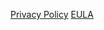 [Privacy Policy](https://github.com/lt-paul/policies/blob/gh-pages/privacy.md)
[EULA](https://www.termsfeed.com/live/4fa01f9b-2fce-4e7f-b60f-ecb524f881e4)
